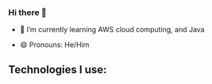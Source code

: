 ### Hi there 👋


<!--- 🔭 I’m currently working on ...--->
- 🌱 I’m currently learning AWS cloud computing, and Java
<!--- 👯 I’m looking to collaborate on ...--->
<!--- 🤔 I’m looking for help with ...--->
<!--- 💬 Ask me about ...--->
<!--- 📫 How to reach me: ...--->
- 😄 Pronouns: He/Him
<!--- ⚡ Fun fact: ...--->

## Technologies I use: 

